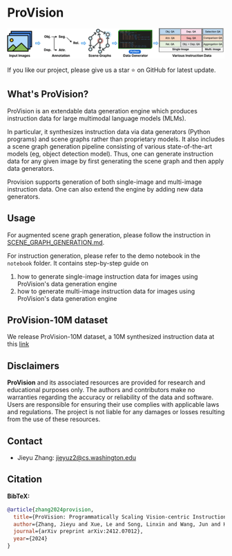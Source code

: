 # ProVision

<p align="center">
    <img src="pipeline.png" width="1000" style="margin-bottom: 0.2;"/>
<p>

If you like our project, please give us a star ⭐ on GitHub for latest update.  </h2>




## What's ProVision?

ProVision is an extendable data generation engine which produces instruction data for large multimodal language models (MLMs). 

In particular, it synthesizes instruction data via data generators (Python programs) and scene graphs rather than proprietary models.
It also includes a scene graph generation pipeline consisting of various state-of-the-art models (eg, object detection model). 
Thus, one can generate instruction data for any given image by first generating the scene graph and then apply data generators.

Provision supports generation of both single-image and multi-image instruction data.
One can also extend the engine by adding new data generators.

## Usage

For augmented scene graph generation, please follow the instruction in [SCENE_GRAPH_GENERATION.md](SCENE_GRAPH_GENERATION.md).

For instruction generation, please refer to the demo notebook in the `notebook` folder.
It contains step-by-step guide on 
1. how to generate single-image instruction data for images using ProVision's data generation engine
2. how to generate multi-image instruction data for images using ProVision's data generation engine

## ProVision-10M dataset

We release ProVision-10M dataset, a 10M synthesized instruction data at this [link](huggingface.co/Salesforce/ProVision-10M)

## Disclaimers
**ProVision** and its associated resources are provided for research and educational purposes only. 
The authors and contributors make no warranties regarding the accuracy or reliability of the data and software. 
Users are responsible for ensuring their use complies with applicable laws and regulations. 
The project is not liable for any damages or losses resulting from the use of these resources.


## Contact

- Jieyu Zhang: jieyuz2@cs.washington.edu

## Citation

**BibTeX:**

```bibtex
@article{zhang2024provision,
  title={ProVision: Programmatically Scaling Vision-centric Instruction Data for Multimodal Language Models},
  author={Zhang, Jieyu and Xue, Le and Song, Linxin and Wang, Jun and Huang, Weikai and Shu, Manli and Yan, An and Ma, Zixian and Niebles, Juan Carlos and Xiong, Caiming and others},
  journal={arXiv preprint arXiv:2412.07012},
  year={2024}
}
```

